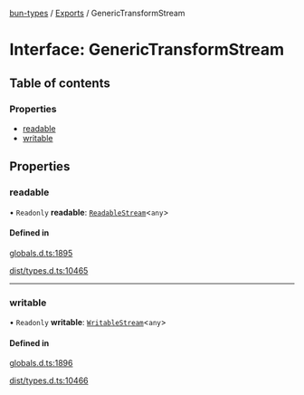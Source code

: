 [bun-types](../README.md) / [Exports](../modules.md) / GenericTransformStream

# Interface: GenericTransformStream

## Table of contents

### Properties

- [readable](GenericTransformStream.md#readable)
- [writable](GenericTransformStream.md#writable)

## Properties

### readable

• `Readonly` **readable**: [`ReadableStream`](../modules.md#readablestream)<`any`\>

#### Defined in

[globals.d.ts:1895](https://github.com/valgaze/bun-types/blob/5e53f27/globals.d.ts#L1895)

[dist/types.d.ts:10465](https://github.com/valgaze/bun-types/blob/5e53f27/dist/types.d.ts#L10465)

___

### writable

• `Readonly` **writable**: [`WritableStream`](../modules.md#writablestream)<`any`\>

#### Defined in

[globals.d.ts:1896](https://github.com/valgaze/bun-types/blob/5e53f27/globals.d.ts#L1896)

[dist/types.d.ts:10466](https://github.com/valgaze/bun-types/blob/5e53f27/dist/types.d.ts#L10466)
